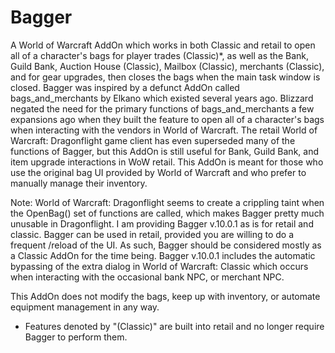 # Bagger
A World of Warcraft AddOn which works in both Classic and retail to open all of a character's bags for player trades (Classic)*, as well as the Bank, Guild Bank, Auction House (Classic), Mailbox (Classic), merchants (Classic), and for gear upgrades, then closes the bags when the main task window is closed. Bagger was inspired by a defunct AddOn called bags_and_merchants by Elkano which existed several years ago. Blizzard negated the need for the primary functions of bags_and_merchants a few expansions ago when they built the feature to open all of a character's bags when interacting with the vendors in World of Warcraft. The retail World of Warcraft: Dragonflight game client has even superseded many of the functions of Bagger, but this AddOn is still useful for Bank, Guild Bank, and item upgrade interactions in WoW retail. This AddOn is meant for those who use the original bag UI provided by World of Warcraft and who prefer to manually manage their inventory.

Note: World of Warcraft: Dragonflight seems to create a crippling taint when the OpenBag() set of functions are called, which makes Bagger pretty much unusable in Dragonflight. I am providing Bagger v.10.0.1 as is for retail and classic. Bagger can be used in retail, provided you are willing to do a frequent /reload of the UI. As such, Bagger should be considered mostly as a Classic AddOn for the time being. Bagger v.10.0.1 includes the automatic bypassing of the extra dialog in World of Warcraft: Classic which occurs when interacting with the occasional bank NPC, or merchant NPC.

This AddOn does not modify the bags, keep up with inventory, or automate equipment management in any way.

* Features denoted by "(Classic)" are built into retail and no longer require Bagger to perform them.
